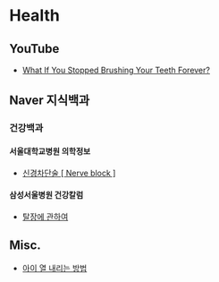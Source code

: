 # Health

## YouTube
* [What If You Stopped Brushing Your Teeth Forever?](https://www.youtube.com/watch?v=lqriCSSsMiA)

## Naver 지식백과
### 건강백과
#### 서울대학교병원 의학정보
* [신경차단술 [ Nerve block ]](https://terms.naver.com/entry.naver?docId=6225743&cid=51007&categoryId=51007)

#### 삼성서울병원 건강칼럼
* [탈장에 관하여](https://terms.naver.com/entry.naver?docId=2102471&cid=63166&categoryId=51019)

## Misc.
* [아이 열 내리는 방법](https://www.tylenol.co.kr/children-infants/fever/cool-down-the-fever)
